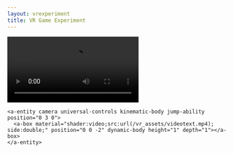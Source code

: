 ```yaml
---
layout: vrexperiment
title: VR Game Experiment
---
```

<script src="/scripts/vr_scripts/restrict-position.js"></script>
<script src="https://rawgit.com/mayognaise/aframe-video-shader/master/dist/aframe-vid-shader.min.js"></script>
<script src="https://rawgit.com/ngokevin/aframe-animation-component/master/dist/aframe-animation-component.min.js"></script>
<script src="//cdn.rawgit.com/donmccurdy/aframe-extras/v3.3.4/dist/aframe-extras.min.js"></script>
<script src="https://cdn.rawgit.com/zcanter/aframe-gradient-sky/master/dist/gradientsky.min.js"></script>
<script src="https://rawgit.com/casonclagg/aframe-mario-star-component/master/dist/aframe-mario-star-component.min.js"></script>




<a-scene physics="debug: false">
  <a-assets>
    <a-asset-item id="head1" src="/vr_assets/tiburcio.OBJ"></a-asset-item>
    <a-asset-item id="tree-obj2" src="/vr_assets/firstlogo.OBJ"></a-asset-item>
    <video id="video2" src="/vr_assets/videotext.mp4" autoplay loop></video>
  </a-assets>

    <a-entity camera universal-controls kinematic-body jump-ability position="0 3 0">
      <a-box material="shader:video;src:url(/vr_assets/videotext.mp4); side:double;" position="0 0 -2" dynamic-body height="1" depth="1"></a-box>
    </a-entity>
<!--
    <a-entity position="3 3 -5" obj-model="obj: #tree-obj" material="color: white;">
      <a-animation attribute="position" to="0 3 -5" direction="alternate" dur="4000" repeat="indefinite"></a-animation>
      <a-animation attribute="material.color" begin="mouseenter" dur="1" to="blue"></a-animation>
      <a-animation attribute="material.color" begin="mouseleave" dur="1" to="white"></a-animation>
    </a-entity>

    <a-entity position="0 2 -5" obj-model="obj: #tree-obj2" material="color: blue;">
      <a-animation attribute="position" to="0 3 -5" direction="alternate" dur="4000" repeat="indefinite"></a-animation>
      <a-animation attribute="material.color" begin="mouseenter" dur="200" from="blue" to="red"></a-animation>
      <a-animation attribute="material.color" begin="mouseleave" dur="200" from="red" to="blue"></a-animation>
      <a-animation attribute="rotation" begin="click" dur="1000" from="0 0 0" delay="100" to="0 360 0"></a-animation>
    </a-entity>-->

  <a-light type="ambient" color="#444" intensity="0.1"></a-light>
  <a-light type="point" color="white" position="0 7 0" intensity="0.4">
    <a-animation attribute="position" to="0 2 0" direction="alternate" dur="4000" repeat="indefinite"></a-animation>
  </a-light>

  <a-entity id="whatgot" dynamic-body="shape: box; mass: 2" position="10 10 -4" scale="0.1 0.1 0.1" obj-model="obj: #head1" mario-star="waitTicks: 4"></a-entity>

  <a-box id="other-box" dynamic-body position="2 3 -2" linearDamping="0.00004" angularDamping="0.00004" width="1" height="10" depth="1"></a-box>
  <a-box constraint="target: #target;" material="shader:video;src:url(/vr_assets/videotext.mp4); side:double;" position="2 0.5 1" dynamic-body height="1" depth="1"></a-box>

  <a-gradient-sky material="shader: gradient; topColor: 255 0 0; bottomColor: 0 121 255;"></a-gradient-sky>
  <a-ocean position="0 -1 0" rotation="180 0 0" color="0 121 255" width="100" depth="100" density="40" speed="1"></a-ocean>
  <a-cylinder rotation="0 0 0" height="0.2" static-body radius="10" material="shader:flat; color:black;"></a-cylinder>
  <script>

    function playVid() {
      var vid = document.getElementById("video");
      var vid2 = document.getElementById("video");
      var button = document.getElementById("playvideo");
        vid.play();
        vid2.play();
        button.className="hidebutton";
    }
      function pauseVid() {
        var vid = document.getElementById("video");
        var vid2 = document.getElementById("video");
        vid.pause();
        vid2.pause();
    }
  </script>
</a-scene>
